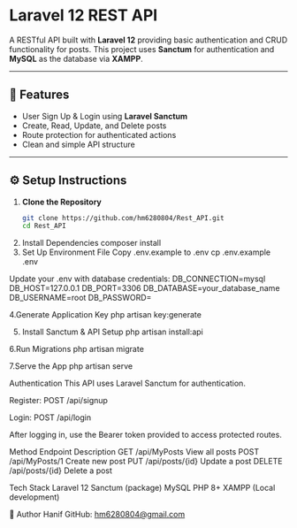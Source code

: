 # Laravel 12 REST API

A RESTful API built with **Laravel 12** providing basic authentication and CRUD functionality for posts. This project uses **Sanctum** for authentication and **MySQL** as the database via **XAMPP**.

---

## 🚀 Features

- User Sign Up & Login using **Laravel Sanctum**
- Create, Read, Update, and Delete posts
- Route protection for authenticated actions
- Clean and simple API structure

---

## ⚙️ Setup Instructions

1. **Clone the Repository**
   ```bash
   git clone https://github.com/hm6280804/Rest_API.git
   cd Rest_API

2. Install Dependencies
composer install
3. Set Up Environment File
Copy .env.example to .env
cp .env.example .env

Update your .env with database credentials:
DB_CONNECTION=mysql
DB_HOST=127.0.0.1
DB_PORT=3306
DB_DATABASE=your_database_name
DB_USERNAME=root
DB_PASSWORD=

4.Generate Application Key
php artisan key:generate

5. Install Sanctum & API Setup
php artisan install:api

6.Run Migrations
php artisan migrate

7.Serve the App
php artisan serve

Authentication
This API uses Laravel Sanctum for authentication.

Register: POST /api/signup

Login: POST /api/login

After logging in, use the Bearer token provided to access protected routes.


Method	                                 Endpoint	                                  Description
GET	                                     /api/MyPosts                                 View all posts
POST	                                /api/MyPosts/1	                              Create new post
PUT	                                   /api/posts/{id}	                              Update a post
DELETE	                               /api/posts/{id}	                              Delete a post

Tech Stack
Laravel 12
Sanctum (package)
MySQL
PHP 8+
XAMPP (Local development)

👤 Author
Hanif
GitHub: hm6280804@gmail.com





